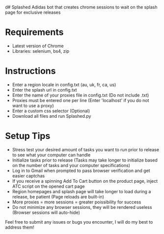 d# Splashed
Adidas bot that creates chrome sessions to wait on the splash page for exclusive releases

# Requirements
- Latest version of Chrome
- Libraries: selenium, bs4, zip

# Instructions
- Enter a region locale in config.txt (au, uk, fr, ca, us)
- Enter the splash url in config.txt
- Enter the name of your proxies file in config.txt (Do not include .txt)
- Proxies must be entered one per line (Enter 'localhost' if you do not want to use a proxy)
- Enter a custom css selector (Optional)
- Download all files and run Splashed.py

# Setup Tips
- Stress test your desired amount of tasks you want to run prior to release to see what your computer can handle
- Initialize tasks prior to release (Tasks may take longer to initialize based on the number of tasks and your computer specifications)
- Log in to Gmail when prompted to pass browser verification and get easier captchas
- If you receive a spinning Add To Cart button on the product page, inject ATC script on the opened cart page
- Region homepages and splash page will take longer to load during a release, be patient (Page reloads are built-in)
- More proxies = more sessions = greater poissibility for success
- Do not minimize any browser sessions, they will be rendered useless (Browser sessions will auto-hide)

Feel free to submit any issues or bugs you encounter, I will do my best to address them!
